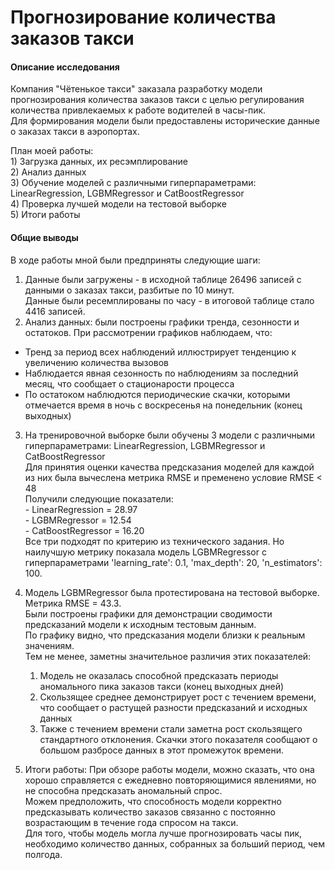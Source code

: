 # Прогнозирование количества заказов такси
#### Описание исследования
Компания "Чётенькое такси" заказала разработку модели прогнозирования количества заказов такси с 
целью регулирования количества привлекаемых к работе водителей в часы-пик.  
Для формирования модели были предоставлены исторические данные о заказах такси в аэропортах.  

План моей работы:   
    1) Загрузка данных, их ресэмплирование    
    2) Анализ данных    
    3) Обучение моделей с различными гиперпараметрами: LinearRegression, LGBMRegressor и CatBoostRegressor   
    4) Проверка лучшей модели на тестовой выборке  
    5) Итоги работы  

#### Общие выводы    
В ходе работы мной были предприняты следующие шаги:
1) Данные были загружены - в исходной таблице 26496 записей с данными о заказах такси, разбитые по 10 минут.  
Данные были ресемплированы по часу - в итоговой таблице стало 4416 записей.
2) Анализ данных: были построены графики тренда, сезонности и остатоков. 
    При рассмотрении графиков наблюдаем, что:
- Тренд за период всех наблюдений иллюстрирует тенденцию к увеличению количества вызовов    
- Наблюдается явная сезонность по наблюдениям за последний месяц, что сообщает о стационарости процесса    
- По остатоком наблюдются периодические скачки, которыми отмечается время в ночь с воскресенья на понедельник (конец выходных)   
3) На тренировочной выборке были обучены 3 модели с различными гиперпараметрами: LinearRegression, LGBMRegressor и CatBoostRegressor    
    Для принятия оценки качества предсказания моделей для каждой из них была вычеслена метрика RMSE и пременено условие RMSE < 48  
    Получили следующие показатели:   
        - LinearRegression = 28.97  
        - LGBMRegressor = 12.54    
        - CatBoostRegressor = 16.20    
Все три подходят по критерию из технического задания.  Но наилучшую метрику показала модель LGBMRegressor 
с гиперпараметрами 'learning_rate': 0.1, 'max_depth': 20, 'n_estimators': 100. 

4) Модель LGBMRegressor была протестирована на тестовой выборке. Метрика RMSE = 43.3.  
Были построены графики для демонстрации сводимости предсказаний модели к исходным тестовым данным.     
По графику видно, что предсказания модели близки к реальным значениям.  
Тем не менее, заметны значительное различия этих показателей:  
    1) Модель не оказалась способной предсказать периоды аномального пика заказов такси (конец выходных дней)    
    2) Скользящее среднее демонстрирует рост с течением времени, что сообщает о растущей разности предсказаний и исходных данных 
    3) Также с течением времени стали заметна рост скользящего стандартного отклонения. Скачки этого показателя сообщают о большом разбросе данных в этот промежуток времени. 

5) Итоги работы:
При обзоре работы модели, можно сказать, что она хорошо справляется с ежедневно повторяющимися явлениями, но не способна предсказать аномальный спрос.  
Можем предположить, что способность модели корректно предсказывать количество заказов связанно с постоянно возрастающим в течение года спросом на такси.   
Для того, чтобы модель могла лучше прогнозировать часы пик, необходимо количество данных, собранных за больший период, чем полгода.  
